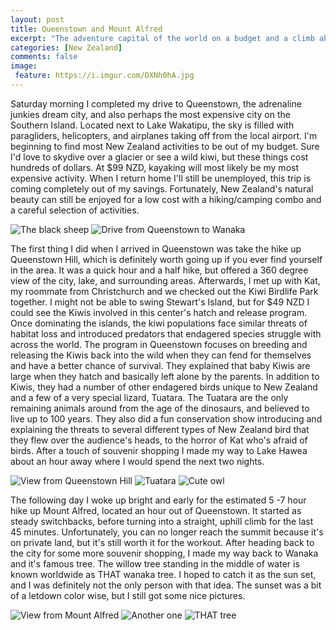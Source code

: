 ```yaml
---
layout: post
title: Queenstown and Mount Alfred
excerpt: "The adventure capital of the world on a budget and a climb above the bush line."
categories: [New Zealand]
comments: false
image:
 feature: https://i.imgur.com/DXNh0hA.jpg
---
```


Saturday morning I completed my drive to Queenstown, the adrenaline junkies dream city, and also perhaps the most expensive city on the Southern Island. Located next to Lake Wakatipu, the sky is filled with paragliders, helicopters, and airplanes taking off from the local airport. I'm beginning to find most New Zealand activities to be out of my budget. Sure I'd love to skydive over a glacier or see a wild kiwi, but these things cost hundreds of dollars. At $99 NZD, kayaking will most likely be my most expensive activity. When I return home I'll still be unemployed, this trip is coming completely out of my savings. Fortunately, New Zealand's natural beauty can still be enjoyed for a low cost with a hiking/camping combo and a careful selection of activities.

![The black sheep](https://i.imgur.com/5IzemX4l.jpg) ![Drive from Queenstown to Wanaka](https://i.imgur.com/IE0UL4tl.jpg)

The first thing I did when I arrived in Queenstown was take the hike up Queenstown Hill, which is definitely worth going up if you ever find yourself in the area. It was a quick hour and a half hike, but offered a 360 degree view of the city, lake, and surrounding areas. Afterwards, I met up with Kat, my roommate from Christchurch and we checked out the Kiwi Birdlife Park together. I might not be able to swing Stewart's Island, but for $49 NZD I could see the Kiwis involved in this center's hatch and release program. Once dominating the islands, the kiwi populations face similar threats of habitat loss and introduced predators that endagered species struggle with across the world. The program in Queenstown focuses on breeding and releasing the Kiwis back into the wild when they can fend for themselves and have a better chance of survival. They explained that baby Kiwis are large when they hatch and basically left alone by the parents. In addition to Kiwis, they had a number of other endagered birds unique to New Zealand and a few of a very special lizard, Tuatara. The Tuatara are the only remaining animals around from the age of the dinosaurs, and believed to live up to 100 years. They also did a fun conservation show introducing and explaining the threats to several different types of New Zealand bird that they flew over the audience's heads, to the horror of Kat who's afraid of birds. After a touch of souvenir shopping I made my way to Lake Hawea about an hour away where I would spend the next two nights.

![View from Queenstown Hill](https://i.imgur.com/dgXO31xl.jpg) ![Tuatara](https://i.imgur.com/aYStt7Ql.jpg) ![Cute owl](https://i.imgur.com/Bav8fEyl.jpg)

The following day I woke up bright and early for the estimated 5 -7 hour hike up Mount Alfred, located an hour out of Queenstown. It started as steady switchbacks, before turning into a straight, uphill climb for the last 45 minutes. Unfortunately, you can no longer reach the summit because it's on private land, but it's still worth it for the workout. After heading back to the city for some more souvenir shopping, I made my way back to Wanaka and it's famous tree. The willow tree standing in the middle of water is known worldwide as THAT wanaka tree. I hoped to catch it as the sun set, and I was definitely not the only person with that idea. The sunset was a bit of a letdown color wise, but I still got some nice pictures.

![View from Mount Alfred](https://i.imgur.com/Vrrs1ZBl.jpg) ![Another one](https://i.imgur.com/FxQyoHbl.jpg)  ![THAT tree](https://i.imgur.com/lEMNgUil.jpg)
